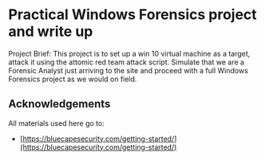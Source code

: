 # Practical Windows Forensics project and write up

Project Brief: This project is to set up a win 10 virtual machine as a target, attack it using the attomic red team attack script. Simulate that we are a Forensic Analyst just arriving to the site 
and proceed with a full Windows Forensics project as we would on field.














## Acknowledgements
 All materials used here go to:
 - [https://bluecapesecurity.com/getting-started/](https://bluecapesecurity.com/getting-started/)
